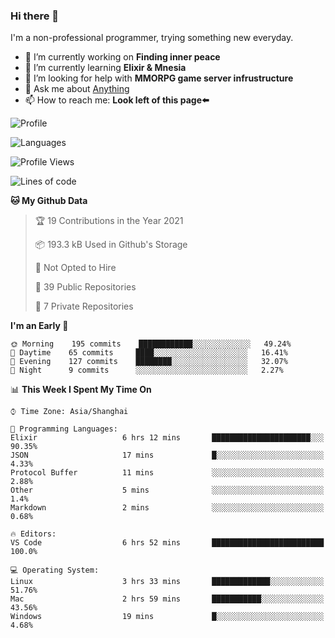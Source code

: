 ### Hi there 👋

I'm a non-professional programmer, trying something new everyday.

<!--
**dyzdyz010/dyzdyz010** is a ✨ _special_ ✨ repository because its `README.md` (this file) appears on your GitHub profile.
-->

- 🔭 I’m currently working on **Finding inner peace**
- 🌱 I’m currently learning **Elixir & Mnesia**
- 🤔 I’m looking for help with **MMORPG game server infrustructure**
- 💬 Ask me about [Anything](https://github.com/dyzdyz010/dyzdyz010/issues)
- 📫 How to reach me: **Look left of this page⬅️**

<!-- - 👯 I’m looking to collaborate on
- 😄 Pronouns: ...
- ⚡ Fun fact: ...
 -->
 
![Profile](https://github-readme-stats.vercel.app/api?username=dyzdyz010&count_private=true&show_icons=true&theme=dracula&include_all_commits=true)

![Languages](https://github-readme-stats.vercel.app/api/top-langs/?username=dyzdyz010&theme=dracula&hide=html,jupyter+notebook&count_private=true&show_icons=true)

<!--START_SECTION:waka-->
![Profile Views](http://img.shields.io/badge/Profile%20Views-91-blue)

![Lines of code](https://img.shields.io/badge/From%20Hello%20World%20I%27ve%20Written-203214%20lines%20of%20code-blue)

**🐱 My Github Data** 

> 🏆 19 Contributions in the Year 2021
 > 
> 📦 193.3 kB Used in Github's Storage 
 > 
> 🚫 Not Opted to Hire
 > 
> 📜 39 Public Repositories 
 > 
> 🔑 7 Private Repositories  
 > 
**I'm an Early 🐤** 

```text
🌞 Morning    195 commits    ████████████░░░░░░░░░░░░░   49.24% 
🌆 Daytime    65 commits     ████░░░░░░░░░░░░░░░░░░░░░   16.41% 
🌃 Evening    127 commits    ████████░░░░░░░░░░░░░░░░░   32.07% 
🌙 Night      9 commits      ░░░░░░░░░░░░░░░░░░░░░░░░░   2.27%

```


📊 **This Week I Spent My Time On** 

```text
⌚︎ Time Zone: Asia/Shanghai

💬 Programming Languages: 
Elixir                   6 hrs 12 mins       ██████████████████████░░░   90.35% 
JSON                     17 mins             █░░░░░░░░░░░░░░░░░░░░░░░░   4.33% 
Protocol Buffer          11 mins             ░░░░░░░░░░░░░░░░░░░░░░░░░   2.88% 
Other                    5 mins              ░░░░░░░░░░░░░░░░░░░░░░░░░   1.4% 
Markdown                 2 mins              ░░░░░░░░░░░░░░░░░░░░░░░░░   0.68%

🔥 Editors: 
VS Code                  6 hrs 52 mins       █████████████████████████   100.0%

💻 Operating System: 
Linux                    3 hrs 33 mins       █████████████░░░░░░░░░░░░   51.76% 
Mac                      2 hrs 59 mins       ███████████░░░░░░░░░░░░░░   43.56% 
Windows                  19 mins             █░░░░░░░░░░░░░░░░░░░░░░░░   4.68%

```


<!--END_SECTION:waka-->
